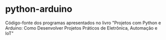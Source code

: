 # python-arduino
Código-fonte dos programas apresentados no livro "Projetos com Python e Arduino: Como Desenvolver Projetos Práticos de Eletrônica, Automação e IoT"
